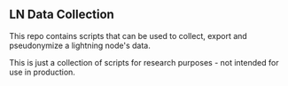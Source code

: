 ## LN Data Collection

This repo contains scripts that can be used to collect, export and 
pseudonymize a lightning node's data. 

This is just a collection of scripts for research purposes - not 
intended for use in production.


